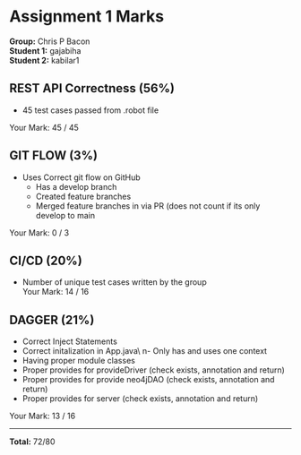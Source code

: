 # Assignment 1 Marks  

**Group:** Chris P Bacon  
**Student 1:** gajabiha  
**Student 2:** kabilar1  

## REST API Correctness (56%)  
- 45 test cases passed from .robot file  

Your Mark: 45 / 45  

## GIT FLOW (3%)
- Uses Correct git flow on GitHub  
    - Has a develop branch  
    - Created feature branches  
    - Merged feature branches in via PR (does not count if its only develop to main  

Your Mark: 0 / 3  

## CI/CD (20%)  
- Number of unique test cases written by the group  
Your Mark: 14 / 16  

## DAGGER (21%)  
- Correct Inject Statements  
- Correct initalization in App.java\  n- Only has and uses one context  
- Having proper module classes  
- Proper provides for provideDriver (check exists, annotation and return)  
- Proper provides for provide neo4jDAO (check exists, annotation and return)  
- Proper provides for server (check exists, annotation and return)  

Your Mark: 13 / 16  

---------------------------  


**Total:** 72/80

